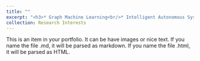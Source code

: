 ```yaml
---
title: ""
excerpt: "<h3>* Graph Machine Learning<br/>* Intelligent Autonomous Systems<br/>* Deep Neural Networks<br/>* Strategic Decision Making<br/>* Optimization Theory<h3/>"
collection: Research Interests
---
```


This is an item in your portfolio. It can be have images or nice text. If you name the file .md, it will be parsed as markdown. If you name the file .html, it will be parsed as HTML. 
